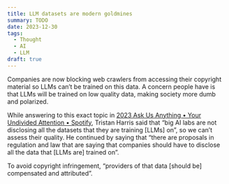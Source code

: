 ```yaml
---
title: LLM datasets are modern goldmines
summary: TODO
date: 2023-12-30
tags:
  - Thought
  - AI
  - LLM
draft: true
---
```


Companies are now blocking web crawlers from accessing their copyright material so LLMs can’t be trained on this data. A concern people have is that LLMs will be trained on low quality data, making society more dumb and polarized.

While answering to this exact topic in [2023 Ask Us Anything • Your Undivided Attention • Spotify](https://open.spotify.com/episode/2nZlrgXCxM8kssONgZtsdh?si=sqOnXUJMR0ujOYiGk7Zc6w&t=470&context=spotify%3Ashow%3A4KI3PtZaWJbAWK89vgttoU), Tristan Harris said that “big AI labs are not disclosing all the datasets that they are training \[LLMs\] on”, so we can’t assess their quality. He continued by saying that “there are proposals in regulation and law that are saying that companies should have to disclose all the data that \[LLMs are\] trained on”.

To avoid copyright infringement, “providers of that data \[should be\] compensated and attributed”.
